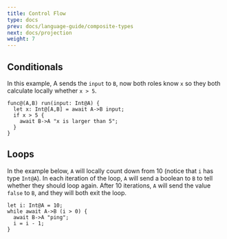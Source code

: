 ```yaml
---
title: Control Flow
type: docs
prev: docs/language-guide/composite-types
next: docs/projection
weight: 7
---
```


## Conditionals

In this example, A sends the `input` to `B`, now both roles know `x` so they both calculate locally whether `x > 5`.

```tempo {filename=Tempo}
func@(A,B) run(input: Int@A) {
  let x: Int@[A,B] = await A->B input;
  if x > 5 {
    await B->A "x is larger than 5";
  }
}
```

## Loops

In the example below, `A` will locally count down from 10 (notice that `i` has type `Int@A`).
In each iteration of the loop, `A` will send a boolean to `B` to tell whether they should loop again.
After 10 iterations, `A` will send the value `false` to `B`, and they will both exit the loop.

```tempo {filename=Tempo}
let i: Int@A = 10;
while await A->B (i > 0) {
  await B->A "ping";
  i = i - 1;
}
```
